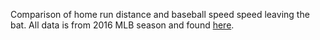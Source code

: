 Comparison of home run distance and baseball speed speed leaving the bat.  All data is from 2016 MLB season and found [here](https://www.statcrunch.com/app/index.php?dataid=2108268).